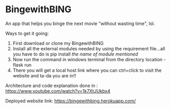 # BingewithBING
An app that helps you binge the next movie "without wasting time", lol.

Ways to get it going:
1) First download or clone my BingewithBING
2) Install all the external modules needed by using the requirement file...all you have to do is pip install *the name of module mentioned*
3) Now run the command in windows terminal from the directory location - flask run
4) There you will get a local host link where you can ctrl+click to visit the website and ta-da you are in!!
  
Architecture and code explanation done in :
https://www.youtube.com/watch?v=1k7XtJUkbx4

Deployed website link: https://bingewithbing.herokuapp.com/



  
  
